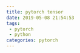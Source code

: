 ```yaml
---
title: pytorch tensor
date: 2019-05-08 21:54:53
tags:
 - pytorch
 - python
categories: pytorch
---
```

